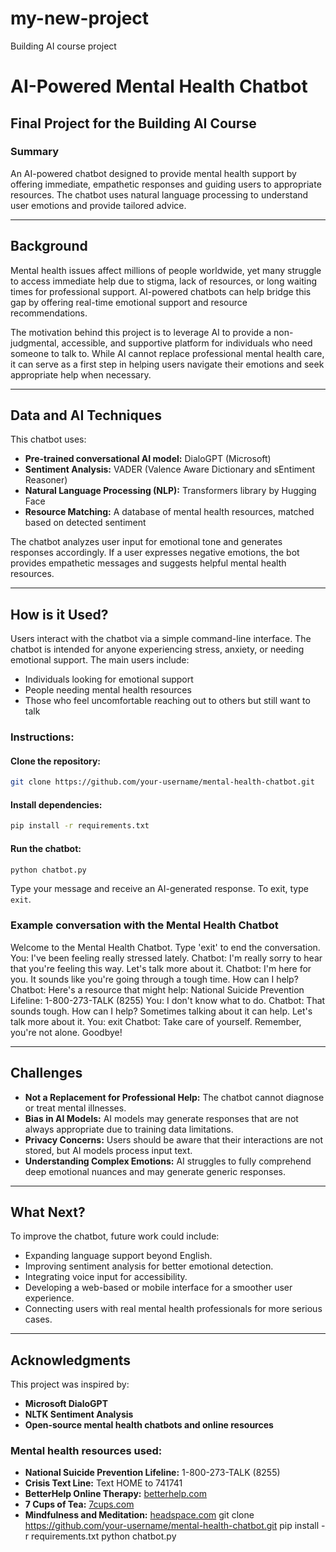 # my-new-project
Building AI course project
# AI-Powered Mental Health Chatbot

## Final Project for the Building AI Course

### Summary
An AI-powered chatbot designed to provide mental health support by offering immediate, empathetic responses and guiding users to appropriate resources. The chatbot uses natural language processing to understand user emotions and provide tailored advice.

---

## Background
Mental health issues affect millions of people worldwide, yet many struggle to access immediate help due to stigma, lack of resources, or long waiting times for professional support. AI-powered chatbots can help bridge this gap by offering real-time emotional support and resource recommendations.

The motivation behind this project is to leverage AI to provide a non-judgmental, accessible, and supportive platform for individuals who need someone to talk to. While AI cannot replace professional mental health care, it can serve as a first step in helping users navigate their emotions and seek appropriate help when necessary.

---

## Data and AI Techniques
This chatbot uses:

- **Pre-trained conversational AI model:** DialoGPT (Microsoft)
- **Sentiment Analysis:** VADER (Valence Aware Dictionary and sEntiment Reasoner)
- **Natural Language Processing (NLP):** Transformers library by Hugging Face
- **Resource Matching:** A database of mental health resources, matched based on detected sentiment

The chatbot analyzes user input for emotional tone and generates responses accordingly. If a user expresses negative emotions, the bot provides empathetic messages and suggests helpful mental health resources.

---

## How is it Used?
Users interact with the chatbot via a simple command-line interface. The chatbot is intended for anyone experiencing stress, anxiety, or needing emotional support. The main users include:

- Individuals looking for emotional support
- People needing mental health resources
- Those who feel uncomfortable reaching out to others but still want to talk

### Instructions:
#### Clone the repository:
```sh
git clone https://github.com/your-username/mental-health-chatbot.git
```

#### Install dependencies:
```sh
pip install -r requirements.txt
```

#### Run the chatbot:
```sh
python chatbot.py
```

Type your message and receive an AI-generated response. To exit, type `exit`.

### Example conversation with the Mental Health Chatbot
Welcome to the Mental Health Chatbot. Type 'exit' to end the conversation.
You: I've been feeling really stressed lately.
Chatbot: I'm really sorry to hear that you're feeling this way. Let's talk more about it.
Chatbot: I'm here for you. It sounds like you're going through a tough time. How can I help?
Chatbot: Here's a resource that might help: National Suicide Prevention Lifeline: 1-800-273-TALK (8255)
You: I don't know what to do.
Chatbot: That sounds tough. How can I help? Sometimes talking about it can help. Let's talk more about it.
You: exit
Chatbot: Take care of yourself. Remember, you're not alone. Goodbye!

---

## Challenges
- **Not a Replacement for Professional Help:** The chatbot cannot diagnose or treat mental illnesses.
- **Bias in AI Models:** AI models may generate responses that are not always appropriate due to training data limitations.
- **Privacy Concerns:** Users should be aware that their interactions are not stored, but AI models process input text.
- **Understanding Complex Emotions:** AI struggles to fully comprehend deep emotional nuances and may generate generic responses.

---

## What Next?
To improve the chatbot, future work could include:

- Expanding language support beyond English.
- Improving sentiment analysis for better emotional detection.
- Integrating voice input for accessibility.
- Developing a web-based or mobile interface for a smoother user experience.
- Connecting users with real mental health professionals for more serious cases.

---

## Acknowledgments
This project was inspired by:

- **Microsoft DialoGPT**
- **NLTK Sentiment Analysis**
- **Open-source mental health chatbots and online resources**

### Mental health resources used:
- **National Suicide Prevention Lifeline:** 1-800-273-TALK (8255)
- **Crisis Text Line:** Text HOME to 741741
- **BetterHelp Online Therapy:** [betterhelp.com](https://www.betterhelp.com)
- **7 Cups of Tea:** [7cups.com](https://www.7cups.com)
- **Mindfulness and Meditation:** [headspace.com](https://www.headspace.com)
git clone https://github.com/your-username/mental-health-chatbot.git
pip install -r requirements.txt
python chatbot.py

